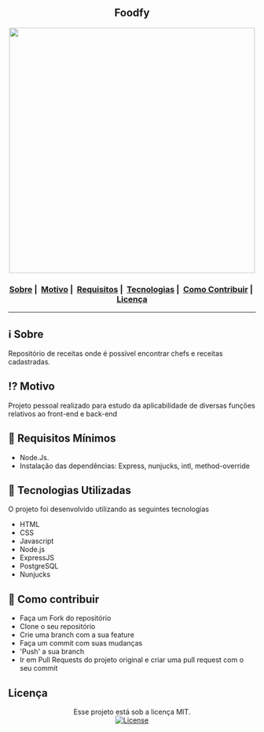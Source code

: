 <h2 align="center">Foodfy</h2>

<p align="center">
  <img src="https://i.ibb.co/RgXhnXB/Foodfy.png" width="500" heigth="500">
</p>

<h3 align="center">
  <a href="#information_source-sobre">Sobre</a>&nbsp;|&nbsp;
  <a href="#interrobang-motivo">Motivo</a>&nbsp;|&nbsp;
  <a href="#seedling-requisitos-mínimos">Requisitos</a>&nbsp;|&nbsp;
  <a href="#rocket-tecnologias-utilizadas">Tecnologias</a>&nbsp;|&nbsp;
  <a href="#link-como-contribuir">Como Contribuir</a>&nbsp;|&nbsp;
  <a href="#licença">Licença</a>
</h3>

___


## :information_source: Sobre

Repositório de receitas onde é possível encontrar chefs e receitas cadastradas. 


## :interrobang: Motivo

Projeto pessoal realizado para estudo da aplicabilidade de diversas funções relativos ao front-end e back-end



## :seedling: Requisitos Mínimos

- Node.Js.
- Instalação das dependências: Express, nunjucks, intl, method-override

## :rocket: Tecnologias Utilizadas 

O projeto foi desenvolvido utilizando as seguintes tecnologias

- HTML
- CSS
- Javascript
- Node.js
- ExpressJS
- PostgreSQL
- Nunjucks

## :link: Como contribuir 

- Faça um Fork do repositório
- Clone o seu repositório
- Crie uma branch com a sua feature
- Faça um commit com suas mudanças
- 'Push' a sua branch
- Ir em Pull Requests do projeto original e criar uma pull request com o seu commit

## Licença 

<p align="center">
  Esse projeto está sob a licença MIT. </br>
  <a href="LICENSE">
    <img alt="License" src="https://img.shields.io/badge/license-MIT-%23F8952D">
  </a>
</p>

